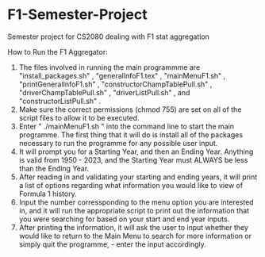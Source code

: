 # F1-Semester-Project
Semester project for CS2080 dealing with F1 stat aggregation

How to Run the F1 Aggregator:
  1. The files involved in running the main programmme are "install_packages.sh" , "generalInfoF1.tex" ,
      "mainMenuF1.sh" , "printGeneralInfoF1.sh" , "constructorChampTablePull.sh" , "driverChampTablePull.sh" , "driverListPull.sh" , and "constructorListPull.sh" . 
  3. Make sure the correct permissions (chmod 755) are set on all of the script files to allow it to be executed.
  4. Enter " ./mainMenuF1.sh " into the command line to start the main programme. The first thing that it will do is install all of the packages necessary to run the programme for any possible user input.
  5. It will prompt you for a Starting Year, and then an Ending Year. Anything is valid from 1950 - 2023, and the Starting Year must ALWAYS be less than the Ending Year.
  6. After reading in and validating your starting and ending years, it will print a list of options regarding what information you would like to view of Formula 1 history.
  7. Input the number corressponding to the menu option you are interested in, and it will run the appropriate script to print out the information that you were searching for based on your start and end year inputs.
  8. After printing the information, it will ask the user to input whether they would like to return to the Main Menu to search for more information or simply quit the programme, - enter the input accordingly.

